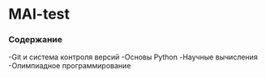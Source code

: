 # MAI-test

### Содержание

-Git и система контроля версий
-Основы Python
-Научные вычисления
-Олимпиадное программирование
